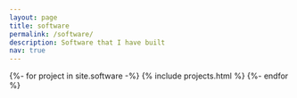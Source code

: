 ```yaml
---
layout: page
title: software
permalink: /software/
description: Software that I have built
nav: true
---
```


<div class="projects">
	<div class="grid">
		{%- for project in site.software -%}
      		{% include projects.html %}
    	{%- endfor %}
	</div>
</div>